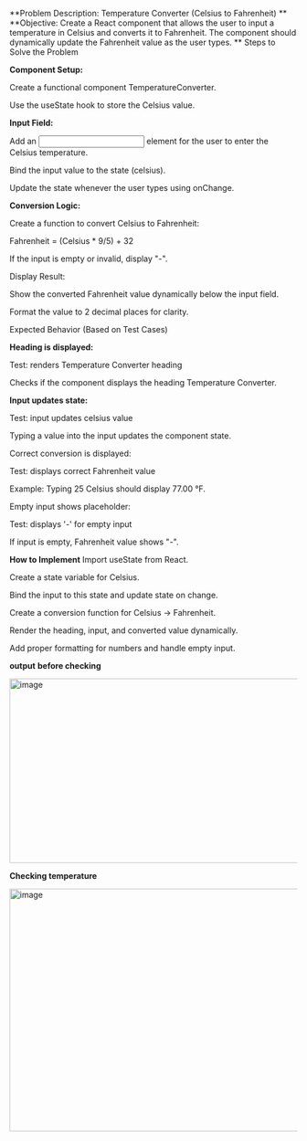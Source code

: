 **Problem Description: Temperature Converter (Celsius to Fahrenheit)
**
**Objective:
Create a React component that allows the user to input a temperature in Celsius and converts it to Fahrenheit. The component should dynamically update the Fahrenheit value as the user types.
**
Steps to Solve the Problem

**Component Setup:**

Create a functional component TemperatureConverter.

Use the useState hook to store the Celsius value.

**Input Field:**

Add an <input> element for the user to enter the Celsius temperature.

Bind the input value to the state (celsius).

Update the state whenever the user types using onChange.

**Conversion Logic:**

Create a function to convert Celsius to Fahrenheit:

Fahrenheit = (Celsius * 9/5) + 32


If the input is empty or invalid, display "-".

Display Result:

Show the converted Fahrenheit value dynamically below the input field.

Format the value to 2 decimal places for clarity.

Expected Behavior (Based on Test Cases)

**Heading is displayed:**

Test: renders Temperature Converter heading

Checks if the component displays the heading Temperature Converter.

**Input updates state:**

Test: input updates celsius value

Typing a value into the input updates the component state.

Correct conversion is displayed:

Test: displays correct Fahrenheit value

Example: Typing 25 Celsius should display 77.00 °F.

Empty input shows placeholder:

Test: displays '-' for empty input

If input is empty, Fahrenheit value shows "-".

**How to Implement**
Import useState from React.

Create a state variable for Celsius.

Bind the input to this state and update state on change.

Create a conversion function for Celsius → Fahrenheit.

Render the heading, input, and converted value dynamically.

Add proper formatting for numbers and handle empty input.

**output**
**before checking**

<img width="579" height="323" alt="image" src="https://github.com/user-attachments/assets/3aadca5e-5bbb-4ba3-a86e-574bc884f213" />

**Checking temperature**

<img width="688" height="425" alt="image" src="https://github.com/user-attachments/assets/63705cb9-62b7-4262-a56b-05c19783f38f" />
